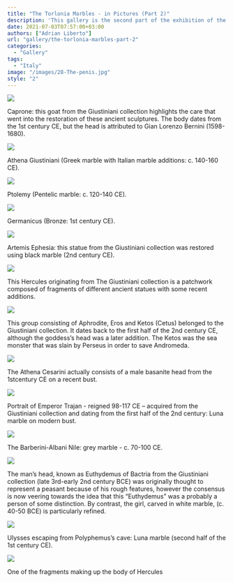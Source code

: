 ```yaml
---
title: "The Torlonia Marbles - in Pictures (Part 2)"
description: 'This gallery is the second part of the exhibition of the Torlonia Marbles, the largest collection of classical sculpture still in private ownership and one of the most valuable in the world.'
date: 2021-07-03T07:57:00+03:00
authors: ["Adrian Liberto"]
url: "gallery/the-torlonia-marbles-part-2"
categories:
  - "Gallery"
tags:
  - "Italy"
image: "/images/28-The-penis.jpg"
style: "2"
---
```


![](/images/11-Goat-1024x787.jpg)

Caprone: this goat from the Giustiniani collection highlights the care that went into the restoration of these ancient sculptures. The body dates from the 1st century CE, but the head is attributed to Gian Lorenzo Bernini (1598-1680).


![](/images/12-Athena-768x1024.jpg)

Athena Giustiniani (Greek marble with Italian marble additions: c. 140-160 CE).


![](/images/13-Ptolemy-757x1024.jpg)

Ptolemy (Pentelic marble: c. 120-140 CE).


![](/images/14-Germanicus-768x1024.jpg)

Germanicus (Bronze: 1st century CE).


![](/images/15-Artemis-693x1024.jpg)

Artemis Ephesia: this statue from the Giustiniani collection was restored using black marble (2nd century CE).


![](/images/16-Hercules--767x1024.jpg)

This Hercules originating from The Giustiniani collection is a patchwork composed of fragments of different ancient statues with some recent additions.


![](/images/17-Aphrodite-and-Eros-762x1024.jpg)

This group consisting of Aphrodite, Eros and Ketos (Cetus) belonged to the Giustiniani collection. It dates back to the first half of the 2nd century CE, although the goddess’s head was a later addition. The Ketos was the sea monster that was slain by Perseus in order to save Andromeda.


![](/images/18-Athena-Cesarini-768x1024.jpg)

The Athena Cesarini actually consists of a male basanite head from the 1stcentury CE on a recent bust.


![](/images/21-Trajan-767x1024.jpg)

Portrait of Emperor Trajan - reigned 98-117 CE – acquired from the Giustiniani collection and dating from the first half of the 2nd century: Luna marble on modern bust.


![](/images/22-Barberini-Albani-Nile-1024x633.jpg)

The Barberini-Albani Nile: grey marble - c. 70-100 CE.


![](/images/23-Man-and-Girl--768x1024.jpg)

The man’s head, known as Euthydemus of Bactria from the Giustiniani collection (late 3rd-early 2nd century BCE) was originally thought to represent a peasant because of his rough features, however the consensus is now veering towards the idea that this “Euthydemus” was a probably a person of some distinction. By contrast, the girl, carved in white marble, (c. 40-50 BCE) is particularly refined.


![](/images/27-Ulysses-1024x768.jpg)

Ulysses escaping from Polyphemus’s cave: Luna marble (second half of the 1st century CE).


![](/images/28-The-penis-1024x768.jpg)

One of the fragments making up the body of Hercules

